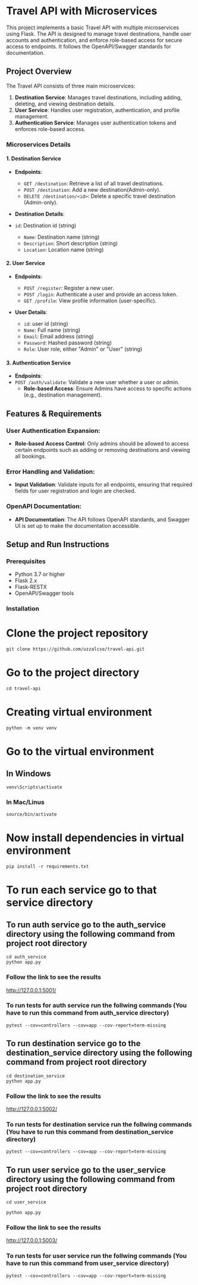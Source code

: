 


# Travel API with Microservices

This project implements a basic Travel API with multiple microservices using Flask. The API is designed to manage travel destinations, handle user accounts and authentication, and enforce role-based access for secure access to endpoints. It follows the OpenAPI/Swagger standards for documentation.

## Project Overview

The Travel API consists of three main microservices:

1. **Destination Service**: Manages travel destinations, including adding, deleting, and viewing destination details.
2. **User Service**: Handles user registration, authentication, and profile management.
3. **Authentication Service**: Manages user authentication tokens and enforces role-based access.

### Microservices Details

#### 1. Destination Service

- **Endpoints**:
  - `GET /destination`: Retrieve a list of all travel destinations.
  - `POST /destination`: Add  a new destination(Admin-only).
  - `DELETE /destination/<id>`: Delete a specific travel destination (Admin-only).
  
- **Destination Details**:
- `id`: Destination id (string)
  - `Name`: Destination name (string)
  - `Description`: Short description (string)
  - `Location`: Location name (string)

#### 2. User Service

- **Endpoints**:
  - `POST /register`: Register a new user.
  - `POST /login`: Authenticate a user and provide an access token.
  - `GET /profile`: View profile information (user-specific).
  
- **User Details**:
  - `id`: user id (string)
  - `Name`: Full name (string)
  - `Email`: Email address (string)
  - `Password`: Hashed password (string)
  - `Role`: User role, either "Admin" or "User" (string)

#### 3. Authentication Service

- **Endpoints**:
- `POST /auth/validate`: Validate a new user whether a user or admin.
  - **Role-based Access**: Ensure Admins have access to specific actions (e.g., destination management).

## Features & Requirements

### User Authentication Expansion:
- **Role-based Access Control**: Only admins should be allowed to access certain endpoints such as adding or removing destinations and viewing all bookings.

### Error Handling and Validation:
- **Input Validation**: Validate inputs for all endpoints, ensuring that required fields for user registration and login are checked.

### OpenAPI Documentation:
- **API Documentation**: The API follows OpenAPI standards, and Swagger UI is set up to make the documentation accessible.

## Setup and Run Instructions

### Prerequisites
- Python 3.7 or higher
- Flask 2.x
- Flask-RESTX
- OpenAPI/Swagger tools

### Installation

# Clone the project repository

```
git clone https://github.com/uzzalcse/travel-api.git

```

# Go to the project directory 

```
cd travel-api

```

# Creating virtual environment 

```
python -m venv venv

```

# Go to the virtual environment
## In Windows
```
venv\Scripts\activate

```

### In Mac/Linus

```
source/bin/activate

```


# Now install  dependencies in virtual environment

```
pip install -r requirements.txt

```
# To run each service go to that service directory

## To run auth service go to the auth_service directory using the following command from project root directory

``` 
cd auth_service
python app.py

```

### Follow the link to see the results


http://127.0.0.1:5001/

### To run tests for auth service run the follwing commands (You have to run this command from auth_service directory)

```
pytest --cov=controllers --cov=app --cov-report=term-missing

```



## To run destination service go to the destination_service directory using the following command from project root directory

```
cd destination_service
python app.py

```

### Follow the link to see the results
http://127.0.0.1:5002/


### To run tests for destination service run the follwing commands (You have to run this command from destination_service directory)

```
pytest --cov=controllers --cov=app --cov-report=term-missing

```


## To run user service go to the user_service directory using the following command from project root directory

```
cd user_service

python app.py

```
### Follow the link to see the results
http://127.0.0.1:5003/


### To run tests for user service run the follwing commands (You have to run this command from user_service directory)

```
pytest --cov=controllers --cov=app --cov-report=term-missing

```





